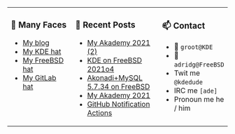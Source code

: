 
<table><tr>
  
<td valign="top" width="30%">
  
### 🙋 Many Faces

- [My blog](https://euroquis.nl/bobulate/)
- [My KDE hat](https://invent.kde.org/adridg)
- [My FreeBSD hat](https://wiki.freebsd.org/AdriaanDeGroot)
- [My GitLab hat](https://gitlab.com/adriaandegroot)
</td>

<td valign="top" width="40%">
  
### 💬 Recent Posts

<!-- BLOG-POST-LIST:START -->
- [My Akademy 2021 (2)](https://euroquis.nl//kde/2021/07/09/akademy.html)
- [KDE on FreeBSD 2021o4](https://euroquis.nl//freebsd/2021/06/27/freebsd-o4.html)
- [Akonadi+MySQL 5.7.34 on FreeBSD](https://euroquis.nl//kde/2021/06/27/akonadi.html)
- [My Akademy 2021](https://euroquis.nl//kde/2021/06/20/akademy.html)
- [GitHub Notification Actions](https://euroquis.nl//calamares/2021/06/17/actions.html)
<!-- BLOG-POST-LIST:END -->
</td>

<td valign="top" width="30%">
  
### 📫 Contact

- 📧 `groot@KDE`
- 📧 `adridg@FreeBSD`
- Twit me `@kdedude`
- IRC me `[ade]`
- Pronoun me he / him
</td>

</tr></table>
